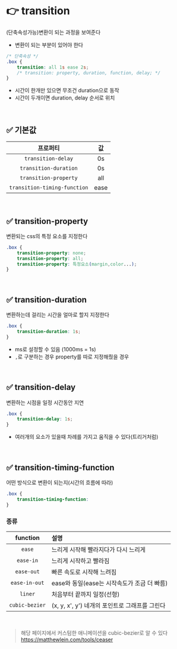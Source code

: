 # 👉  transition
(단축속성가능)변환이 되는 과정을 보여준다

- 변환이 되는 부분이 있어야 한다
```css
/* 단축속성 */
.box {
    transition: all 1s ease 2s;
    /* transition: property, duration, function, delay; */
}
```
- 시간이 한개만 있으면 무조건 duration으로 동작
- 시간이 두개이면 duration, delay 순서로 위치

<br>

## ✅ 기본값

|프로퍼티|값|
|:---:|:---:|
| `transition-delay` | 0s |
| `transition-duration` | 0s |
| `transition-property` | all |
| `transition-timing-function` | ease |

<br>

## ✅ transition-property
변환되는 css의 특정 요소를 지정한다

```css
.box {
    transition-property: none;
    transition-property: all;
    transition-property: 특정요소(margin,color...);
}
```

<br>

## ✅ transition-duration
변환하는데 걸리는 시간을 얼마로 할지 지정한다
```css
.box {
    transition-duration: 1s;
}
```
- ms로 설정할 수 있음 (1000ms = 1s)
- `,`로 구분하는 경우 property를 따로 지정해줬을 경우

<br>

## ✅ transition-delay
변환하는 시점을 일정 시간동안 지연
```css 
.box {
    transition-delay: 1s;
}
```
- 여러개의 요소가 있을때 차례를 가지고 움직을 수 있다(트리거처럼)


<br>

## ✅ transition-timing-function
어떤 방식으로 변환이 되는지(시간의 흐름에 따라)
```css 
.box {
    transition-timing-function: 
}
```
### 종류
|function|설명|
|:---:|:---|
| `ease` | 느리게 시작해 빨라지다가 다시 느리게 |
| `ease-in` | 느리게 시작하고 빨라짐 |
| `ease-out` | 빠른 속도로 시작해 느려짐 |
| `ease-in-out` | ease와 동일(ease는 시작속도가 조금 더 빠름) |
| `liner` | 처음부터 끝까지 일정(선형) |
| `cubic-bezier` | (x, y, x', y') 네개의 포인트로 그래프를 그린다|

<br>

> 해당 페이지에서 커스텀한 애니메이션을 cubic-bezier로 알 수 있다  
https://matthewlein.com/tools/ceaser

